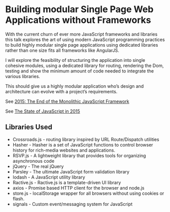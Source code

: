 # Building modular Single Page Web Applications without Frameworks

With the current churn of ever more JavaScript frameworks and libraries this talk explores the art of
using modern JavaScript programming practices to build highly modular single page applications using
dedicated libraries rather than one size fits all frameworks like AngularJS.

I will explore the feasibility of structuring the application into single cohesive modules, using a
dedicated library for routing, rendering the Dom, testing and show the minimum amount of code needed
to integrate the various libraries.

This should give us a highly modular application who’s design and architecture can evolve with a
project’s requirements.

See [2015: The End of the Monolithic JavaScript Framework](https://andywalpole.me/#!/blog/142134/2015-the-end-the-monolithic-javascript-framework)

See [The State of JavaScript in 2015](http://www.breck-mckye.com/blog/2014/12/the-state-of-javascript-in-2015/)

## Libraries Used

* Crossroads.js - routing library inspired by URL Route/Dispatch utilities
* Hasher - Hasher is a set of JavaScript functions to control browser history for rich-media websites and applications.
* RSVP.js - A lightweight library that provides tools for organizing asynchronous code
* jQuery - The real jQuery
* Parsley - The ultimate JavaScript form validation library
* lodash - A JavaScript utility library
* Ractive.js - Ractive.js is a template-driven UI library
* axios - Promise based HTTP client for the browser and node.js
* store.js - localStorage wrapper for all browsers without using cookies or flash.
* signals - Custom event/messaging system for JavaScript
